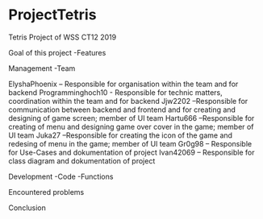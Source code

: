 # ProjectTetris
Tetris Project of WSS CT12 2019


Goal of this project
-Features 

Management
-Team

ElyshaPhoenix – Responsible for organisation within the team and for backend
Programminghoch10  - Responsible for technic matters, coordination within the team and for backend
Jjw2202 –Responsible for communication between backend and frontend and for creating and designing of game screen; member of UI team
Hartu666 –Responsible for creating of menu and designing game over cover in the game; member of UI team
Juka27 –Responsible for creating the icon of the game and redesing of menu in the game; member of UI team
Gr0g98 – Responsible for Use-Cases and dokumentation of project 
Ivan42069 – Responsible for class diagram and dokumentation of project


Development
-Code
-Functions

Encountered problems

Conclusion
